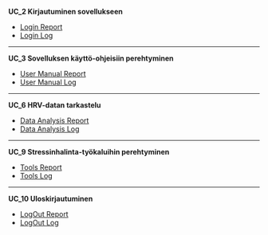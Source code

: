 **UC_2 Kirjautuminen sovellukseen**

- [Login Report](https://jerekarp.github.io/)
- [Login Log](https://jerekarp.github.io/login_log.html)

---

**UC_3 Sovelluksen käyttö-ohjeisiin perehtyminen**

- [User Manual Report](https://jerekarp.github.io/user_manual_report.html)
- [User Manual Log](https://jerekarp.github.io/user_manual_log.html)

---

**UC_6 HRV-datan tarkastelu**

- [Data Analysis Report](https://jerekarp.github.io/data_analysis_report.html)
- [Data Analysis Log](https://jerekarp.github.io/data_analysis_log.html)

---

**UC_9 Stressinhalinta-työkaluihin perehtyminen**

- [Tools Report](https://jerekarp.github.io/tools_report.html)
- [Tools Log](https://jerekarp.github.io/tools_log.html)

---

**UC_10 Uloskirjautuminen**

- [LogOut Report](https://jerekarp.github.io/logout_report.html)
- [LogOut Log](https://jerekarp.github.io/logout_log.html)

